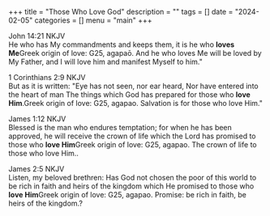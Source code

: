 +++
title = "Those Who Love God"
description = ""
tags = []
date = "2024-02-05"
categories = []
menu = "main"
+++



John 14:21 NKJV  
He who has My commandments and keeps them, it is he who <b>loves Me</b><label for="love" class="margin-toggle sidenote-number"></label><span class="sidenote">Greek origin of love: G25, agapaō</span>. And he who loves Me will be loved by My Father, and I will love him and manifest Myself to him."


1 Corinthians 2:9 NKJV  
But as it is written: "Eye has not seen, nor ear heard, Nor have entered into the heart of man The things which God has prepared for those who <b>love Him</b>.<label for="love" class="margin-toggle sidenote-number"></label><span class="sidenote">Greek origin of love: G25, agapao.  Salvation is for those who love Him.</span>"


James 1:12 NKJV  
Blessed is the man who endures temptation; for when he has been approved, he will receive the crown of life which the Lord has promised to those who <b>love Him</b><label for="love" class="margin-toggle sidenote-number"></label><span class="sidenote">Greek origin of love: G25, agapao.  The crown of life to those who love Him.</span>.


James 2:5 NKJV  
Listen, my beloved brethren: Has God not chosen the poor of this world to be rich in faith and heirs of the kingdom which He promised to those who <b>love Him</b><label for="love him" class="margin-toggle sidenote-number"></label><span class="sidenote">Greek origin of love: G25, agapao.  Promise: be rich in faith, be heirs of the kingdom.</span>?


